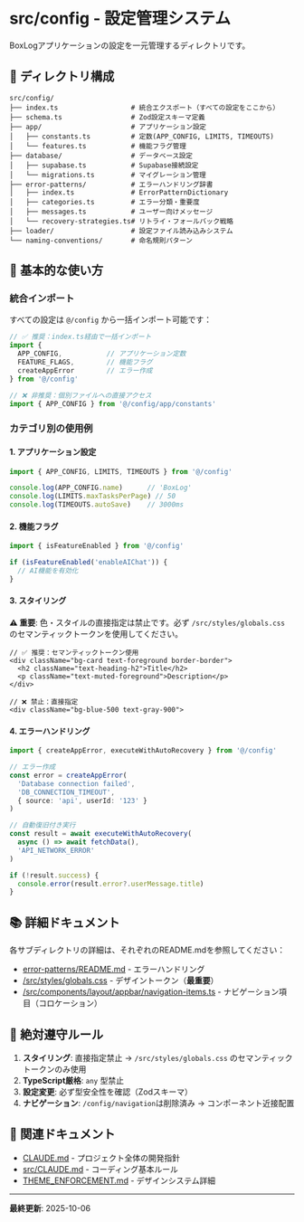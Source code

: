 # src/config - 設定管理システム

BoxLogアプリケーションの設定を一元管理するディレクトリです。

## 📁 ディレクトリ構成

```
src/config/
├── index.ts                  # 統合エクスポート（すべての設定をここから）
├── schema.ts                 # Zod設定スキーマ定義
├── app/                      # アプリケーション設定
│   ├── constants.ts          # 定数(APP_CONFIG, LIMITS, TIMEOUTS)
│   └── features.ts           # 機能フラグ管理
├── database/                 # データベース設定
│   ├── supabase.ts           # Supabase接続設定
│   └── migrations.ts         # マイグレーション管理
├── error-patterns/           # エラーハンドリング辞書
│   ├── index.ts              # ErrorPatternDictionary
│   ├── categories.ts         # エラー分類・重要度
│   ├── messages.ts           # ユーザー向けメッセージ
│   └── recovery-strategies.ts# リトライ・フォールバック戦略
├── loader/                   # 設定ファイル読み込みシステム
└── naming-conventions/       # 命名規則パターン
```

## 🚀 基本的な使い方

### 統合インポート

すべての設定は `@/config` から一括インポート可能です：

```typescript
// ✅ 推奨：index.ts経由で一括インポート
import {
  APP_CONFIG,           // アプリケーション定数
  FEATURE_FLAGS,        // 機能フラグ
  createAppError        // エラー作成
} from '@/config'

// ❌ 非推奨：個別ファイルへの直接アクセス
import { APP_CONFIG } from '@/config/app/constants'
```

### カテゴリ別の使用例

#### 1. アプリケーション設定

```typescript
import { APP_CONFIG, LIMITS, TIMEOUTS } from '@/config'

console.log(APP_CONFIG.name)      // 'BoxLog'
console.log(LIMITS.maxTasksPerPage) // 50
console.log(TIMEOUTS.autoSave)    // 3000ms
```

#### 2. 機能フラグ

```typescript
import { isFeatureEnabled } from '@/config'

if (isFeatureEnabled('enableAIChat')) {
  // AI機能を有効化
}
```

#### 3. スタイリング

**⚠️ 重要**: 色・スタイルの直接指定は禁止です。必ず `/src/styles/globals.css` のセマンティックトークンを使用してください。

```tsx
// ✅ 推奨：セマンティックトークン使用
<div className="bg-card text-foreground border-border">
  <h2 className="text-heading-h2">Title</h2>
  <p className="text-muted-foreground">Description</p>
</div>

// ❌ 禁止：直接指定
<div className="bg-blue-500 text-gray-900">
```

#### 4. エラーハンドリング

```typescript
import { createAppError, executeWithAutoRecovery } from '@/config'

// エラー作成
const error = createAppError(
  'Database connection failed',
  'DB_CONNECTION_TIMEOUT',
  { source: 'api', userId: '123' }
)

// 自動復旧付き実行
const result = await executeWithAutoRecovery(
  async () => await fetchData(),
  'API_NETWORK_ERROR'
)

if (!result.success) {
  console.error(result.error?.userMessage.title)
}
```

## 📚 詳細ドキュメント

各サブディレクトリの詳細は、それぞれのREADME.mdを参照してください：

- [error-patterns/README.md](error-patterns/README.md) - エラーハンドリング
- [/src/styles/globals.css](../styles/globals.css) - デザイントークン（**最重要**）
- [/src/components/layout/appbar/navigation-items.ts](../components/layout/appbar/navigation-items.ts) - ナビゲーション項目（コロケーション）

## 🚨 絶対遵守ルール

1. **スタイリング**: 直接指定禁止 → `/src/styles/globals.css` のセマンティックトークンのみ使用
2. **TypeScript厳格**: `any` 型禁止
3. **設定変更**: 必ず型安全性を確認（Zodスキーマ）
4. **ナビゲーション**: `/config/navigation`は削除済み → コンポーネント近接配置

## 🔗 関連ドキュメント

- [CLAUDE.md](../CLAUDE.md) - プロジェクト全体の開発指針
- [src/CLAUDE.md](../CLAUDE.md) - コーディング基本ルール
- [THEME_ENFORCEMENT.md](../../docs/THEME_ENFORCEMENT.md) - デザインシステム詳細

---

**最終更新**: 2025-10-06